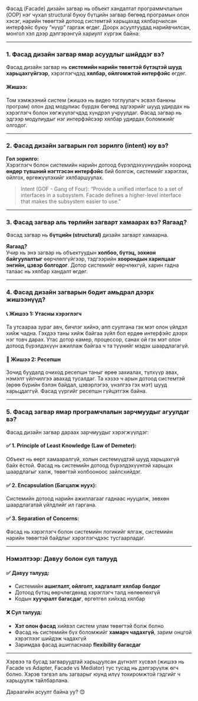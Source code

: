 Фасад (Facade) дизайн загвар нь объект хандалтат программчлалын (OOP) нэг чухал structural буюу бүтцийн загвар бөгөөд програмын олон хэсэг, нарийн төвөгтэй дотоод системтэй харьцахад хялбарчилсан интерфэйс буюу “нүүр” гаргаж өгдөг. Доорх асуултуудад нарийвчилсан, монгол хэл дээр дэлгэрэнгүй хариулт хүргэж байна:

---

### **1. Фасад дизайн загвар ямар асуудлыг шийддэг вэ?**

Фасад дизайн загвар нь **системийн нарийн төвөгтэй бүтэцтэй шууд харьцахгүйгээр**, хэрэглэгчдэд **хялбар, ойлгомжтой интерфэйс** өгдөг.

#### Жишээ:
Том хэмжээний систем (жишээ нь видео тоглуулагч эсвэл банкны програм) олон дэд модулиас бүрдэх бөгөөд эдгээрийг шууд удирдах нь хэрэглэгч болон хөгжүүлэгчдэд хүндрэл учруулдаг. Фасад загвар нь эдгээр модулиудыг нэг интерфэйсээр хялбар удирдах боломжийг олгодог.

---

### **2. Фасад дизайн загварын гол зорилго (intent) юу вэ?**

**Гол зорилго:**  
Хэрэглэгч болон системийн нарийн дотоод бүрэлдэхүүнүүдийн хооронд **өндөр түвшний нэгтгэсэн интерфэйс** бий болгож, системийг хэрэглэх, ойлгох, өргөжүүлэхийг хялбаршуулах.

> Intent (GOF - Gang of Four): “Provide a unified interface to a set of interfaces in a subsystem. Facade defines a higher-level interface that makes the subsystem easier to use.”

---

### **3. Фасад загвар аль төрлийн загварт хамаарах вэ? Яагаад?**

Фасад загвар нь **бүтцийн (structural)** дизайн загварт хамаарна.

**Яагаад?**  
Учир нь энэ загвар нь объектуудын **холбоо, бүтэц, зохион байгуулалтыг** өөрчлөлгүйгээр, тэдгээрийн **хоорондын харилцааг энгийн, цэвэр болгодог**. Дотор системийг өөрчлөхгүй, харин гадна талаас нь хялбар хандалт өгдөг.

---

### **4. Фасад дизайн загварын бодит амьдрал дээрх жишээнүүд?**

#### 📞 **Жишээ 1: Утасны хэрэглэгч**
Та утсаараа зураг авч, бичлэг хийнэ, апп суулгана гэх мэт олон үйлдэл хийж чадна. Гэхдээ таны хийж байгаа зүйл бол ердөө интерфэйс дээрх нэг товч дарах. Утас дотор камер, процессор, санах ой гэх мэт олон дотоод бүрэлдэхүүн ажиллаж байгаа ч та түүнийг мэдэх шаардлагагүй.

#### 🏢 **Жишээ 2: Ресепшн**
Зочид буудалд очиход ресепшн таныг өрөө захиалах, түлхүүр авах, нэмэлт үйлчилгээ авахад тусалдаг. Та хэзээ ч арын дотоод системтэй (өрөө бүрийн бэлэн байдал, цэвэрлэгээ, үнэлгээ гэх мэт) шууд харьцдаггүй. Фасад үүргийг ресепшн гүйцэтгэж байна.

---

### **5. Фасад загвар ямар програмчлалын зарчмуудыг агуулдаг вэ?**

Фасад дизайн загвар дараах зарчмуудыг хэрэгжүүлдэг:

#### ✅ **1. Principle of Least Knowledge (Law of Demeter):**  
Объект нь өөрт хамааралгүй, холын системүүдтэй шууд харьцахгүй байх ёстой. Фасад нь системийн дотоод бүрэлдэхүүнтэй харьцах шаардлагыг халж, төвөгтэй холбооноос зайлсхийдэг.

#### ✅ **2. Encapsulation (Багцалж нуух):**  
Системийн дотоод нарийн ажиллагааг гаднаас нууцалж, зөвхөн шаардлагатай үйлдлийг ил гаргана.

#### ✅ **3. Separation of Concerns:**  
Фасад нь хэрэглэгч болон системийн логикийг ялгаж, системийн нарийн төвөгтэй байдлыг хэрэглэгчдээс тусгаарладаг.

---

### **Нэмэлтээр: Давуу болон сул талууд**

#### ✅ **Давуу талууд:**
- Системийн **ашиглалт, ойлголт, хадгалалт хялбар болдог**
- Дотоод бүтэц өөрчлөгдөхөд хэрэглэгч талд нөлөөлөхгүй
- Кодын **хуучралт багасдаг**, өргөтгөл хийхэд хялбар

#### ❌ **Сул талууд:**
- **Хэт олон фасад** хийвэл систем улам төвөгтэй болж болно
- Фасад нь системийн бүх боломжийг **хамарч чадахгүй**, зарим онцгой хэрэглээг шийдэж чадахгүй
- Заримдаа фасад ашигласнаар **flexibility багасдаг**

---

Хэрвээ та бусад загваруудтай харьцуулсан дүгнэлт хүсвэл (жишээ нь Facade vs Adapter, Facade vs Mediator) тус тусад нь дэлгэрүүлж өгч болно. Хэрэв тэгвэл аль загварыг юунд илүү тохиромжтой гэдгийг ч харьцуулж тайлбарлана.

Дараагийн асуулт байна уу? 😊